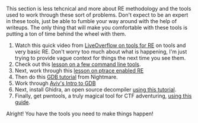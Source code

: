 This section is less tehcnical and more about RE methodology and the tools used to work through these sort of problems. Don't expect to be an expert in these tools, just be able to fumble your way around with the help of writeups. The only thing that will make you comfortable with these tools is putting a ton of time behind the wheel with them. 

1. Watch this quick video from  [LiveOverflow on tools for RE](https://www.youtube.com/watch?v=3NTXFUxcKPc) on tools and very basic RE. Don't worry too much about what is happening, I'm just trying to provide vague context for things the next time you see them.
2. Check out this [lesson on a few command line tools](terminalStatic.mds).
3. Next, work through this [lesson on ptrace enabled RE](ptraceLesson.md)
4. Then do this [GDB tutorial](gdb-gef/readme.md) from Nightmare.
5. Work through [Aviv's Intro to GDB](gdb-unit_02.md)
6. Next, install Ghidra, an open source decompiler [using this tutorial](ghidra/readme.md).
7. Finally, get pwntools, a truly magical tool for CTF adventuring, [using this guide](pwntools/readme.md).

Alright! You have the tools you need to make things happen!
